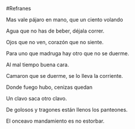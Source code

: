 #Refranes

Mas vale pájaro en mano, que un ciento volando

Agua que no has de beber, déjala correr.

Ojos que no ven, corazón que no siente.

Para uno que madruga hay otro que no se duerme.

Al mal tiempo buena cara.

Camaron que se duerme, se lo lleva la corriente.

Donde fuego hubo, cenizas quedan

Un clavo saca otro clavo.

De golosos y tragones están llenos los panteones.

El onceavo mandamiento es no estorbar.
